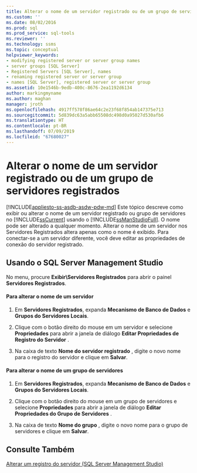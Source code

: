 ```yaml
---
title: Alterar o nome de um servidor registrado ou de um grupo de servidores registrados | Microsoft Docs
ms.custom: ''
ms.date: 08/02/2016
ms.prod: sql
ms.prod_service: sql-tools
ms.reviewer: ''
ms.technology: ssms
ms.topic: conceptual
helpviewer_keywords:
- modifying registered server or server group names
- server groups [SQL Server]
- Registered Servers [SQL Server], names
- renaming registered server or server group
- names [SQL Server], registered server or server group
ms.assetid: 10e1546b-9edb-400c-8676-2ea1192d6134
author: markingmyname
ms.author: maghan
manager: jroth
ms.openlocfilehash: 4917ff578f86ae64c2e23f68f854ab147375e713
ms.sourcegitcommit: 5d839dc63a5abb65508dc498d0a95027d530afb6
ms.translationtype: HT
ms.contentlocale: pt-BR
ms.lasthandoff: 07/09/2019
ms.locfileid: "67680027"
---
```

# <a name="change-the-name-of-registered-server-or-registered-server-group"></a>Alterar o nome de um servidor registrado ou de um grupo de servidores registrados
[!INCLUDE[appliesto-ss-asdb-asdw-pdw-md](../../includes/appliesto-ss-asdb-asdw-pdw-md.md)]
  Este tópico descreve como exibir ou alterar o nome de um servidor registrado ou grupo de servidores no [!INCLUDE[ssCurrent](../../includes/sscurrent-md.md)] usando o [!INCLUDE[ssManStudioFull](../../includes/ssmanstudiofull-md.md)]. O nome pode ser alterado a qualquer momento. Alterar o nome de um servidor nos Servidores Registrados altera apenas como o nome é exibido. Para conectar-se a um servidor diferente, você deve editar as propriedades de conexão do servidor registrado.  
  
##  <a name="SSMSProcedure"></a> Usando o SQL Server Management Studio  
No menu, procure **Exibir\\Servidores Registrados** para abrir o painel **Servidores Registrados**.  
#### <a name="to-change-the-name-of-a-server"></a>Para alterar o nome de um servidor  
  
1.  Em **Servidores Registrados**, expanda **Mecanismo de Banco de Dados** e **Grupos do Servidores Locais**.  

2.  Clique com o botão direito do mouse em um servidor e selecione **Propriedades** para abrir a janela de diálogo **Editar Propriedades de Registro do Servidor** .
  
3.  Na caixa de texto **Nome do servidor registrado** , digite o novo nome para o registro do servidor e clique em **Salvar**.  
  
#### <a name="to-change-the-name-of-a-server-group"></a>Para alterar o nome de um grupo de servidores  
  
1.  Em **Servidores Registrados**, expanda **Mecanismo de Banco de Dados** e **Grupos do Servidores Locais**.  

2.  Clique com o botão direito do mouse em um grupo de servidores e selecione **Propriedades** para abrir a janela de diálogo **Editar Propriedades do Grupo de Servidores** . 
  
3.  Na caixa de texto **Nome do grupo** , digite o novo nome para o grupo de servidores e clique em **Salvar**.  
  
## <a name="see-also"></a>Consulte Também  
 [Alterar um registro do servidor &#40;SQL Server Management Studio&#41;](../../tools/sql-server-management-studio/change-a-server-s-registration-sql-server-management-studio.md)  
  
  
